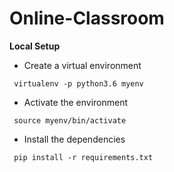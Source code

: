 # Online-Classroom

**Local Setup**
- Create a virtual environment
```
 virtualenv -p python3.6 myenv
```
- Activate the environment
```
 source myenv/bin/activate 
```
- Install the dependencies
```
 pip install -r requirements.txt
```
